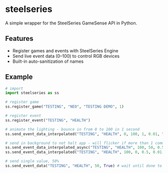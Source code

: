# steelseries

A simple wrapper for the SteelSeries GameSense API in Python.

## Features

- Register games and events with SteelSeries Engine
- Send live event data (0–100) to control RGB devices
- Built-in auto-sanitization of names

## Example

```python
# import
import steelseries as ss

# register game
ss.register_game("TESTING", "NEO", "TESTING DEMO", 1)

# register event
ss.register_event("TESTING", "HEALTH")

# animate the lighting - bounce in from 0 to 100 in 1 second
ss.send_event_data_interpolated("TESTING", "HEALTH", 0, 100, 1, 0.01, "bounce_in", True)

# send in background to not halt app - will flicker if more than 1 command is run at the same time
ss.send_event_data_interpolated_async("TESTING", "HEALTH", 100, 50, 0.5, 0.01, "ease-in", True) 
ss.send_event_data_interpolated("TESTING", "HEALTH", 100, 0, 0.5, 0.01, "ease-in", True)

# send single value, 50%
ss.send_event_data("TESTING", "HEALTH", 50, True) # wait until done to put 50%
```
